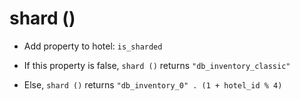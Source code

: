 # shard ()

<!-- %% svg-grid: none -->

* Add property to hotel: `is_sharded`

* If this property is false, `shard ()` returns `"db_inventory_classic"`

* Else, `shard ()` returns `"db_inventory_0" . (1 + hotel_id % 4)`

